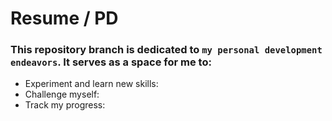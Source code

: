# Resume / PD
### This repository branch is dedicated to `my personal development endeavors`. It serves as a space for me to: 
- Experiment and learn new skills:
- Challenge myself:
- Track my progress:

